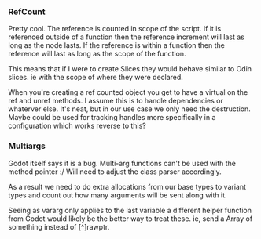 ### RefCount
Pretty cool. The reference is counted in scope of the script. If it is referenced outside of a function then the reference increment will last as long as the node lasts. If the reference is within a function then the reference will last as long as the scope of the function.

This means that if I were to create Slices they would behave similar to Odin slices. ie with the scope of where they were declared.

When you're creating a ref counted object you get to have a virtual on the ref and unref methods. I assume this is to handle dependencies or whaterver else. It's neat, but in our use case we only need the destruction. Maybe could be used for tracking handles more specifically in a configuration which works reverse to this?

### Multiargs
Godot itself says it is a bug. Multi-arg functions can't be used with the method pointer :/ Will need to adjust the class parser accordingly.

As a result we need to do extra allocations from our base types to variant types and count out how many arguments will be sent along with it.

Seeing as vararg only applies to the last variable a different helper function from Godot would likely be the better way to treat these. ie, send a Array of something instead of [^]rawptr.

